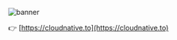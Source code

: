 ![banner](https://res.cloudinary.com/jimmysong/image/upload/v1603294035/images/github-banner.jpg)

👉 [https://cloudnative.to](https://cloudnative.to)

